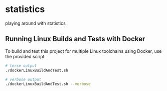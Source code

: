 # statistics
playing around with statistics

## Running Linux Builds and Tests with Docker

To build and test this project for multiple Linux toolchains using Docker, use the provided script:


```sh
# terse output
./dockerLinuxBuildAndTest.sh

# verbose output
./dockerLinuxBuildAndTest.sh --verbose
```